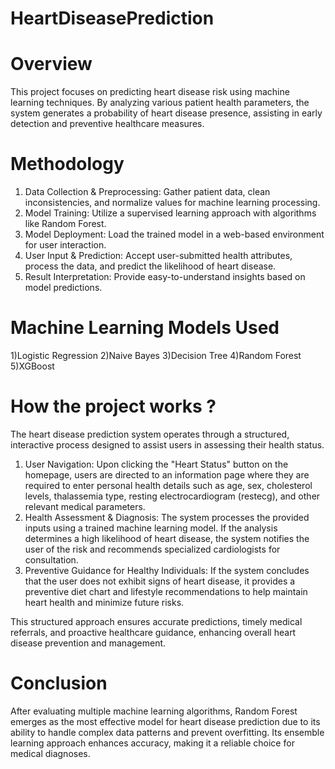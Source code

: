 # HeartDiseasePrediction

# Overview
This project focuses on predicting heart disease risk using machine learning techniques. By analyzing various patient health parameters, the system generates a probability of heart disease presence, assisting in early detection and preventive healthcare measures.

# Methodology
1) Data Collection & Preprocessing: Gather patient data, clean inconsistencies, and normalize values for machine learning processing.
2) Model Training: Utilize a supervised learning approach with algorithms like Random Forest.
3) Model Deployment: Load the trained model in a web-based environment for user interaction.
4) User Input & Prediction: Accept user-submitted health attributes, process the data, and predict the likelihood of heart disease.
5) Result Interpretation: Provide easy-to-understand insights based on model predictions.

# Machine Learning Models Used
1)Logistic Regression
2)Naive Bayes
3)Decision Tree
4)Random Forest
5)XGBoost

# How the project works ?
The heart disease prediction system operates through a structured, interactive process designed to assist users in assessing their health status.

1) User Navigation: Upon clicking the "Heart Status" button on the homepage, users are directed to an information page where they are required to enter personal health details such as age, sex, cholesterol levels, thalassemia type, resting electrocardiogram (restecg), and other relevant medical parameters.
2) Health Assessment & Diagnosis: The system processes the provided inputs using a trained machine learning model. If the analysis determines a high likelihood of heart disease, the system notifies the user of the risk and recommends specialized cardiologists for consultation.
3) Preventive Guidance for Healthy Individuals: If the system concludes that the user does not exhibit signs of heart disease, it provides a preventive diet chart and lifestyle recommendations to help maintain heart health and minimize future risks.

This structured approach ensures accurate predictions, timely medical referrals, and proactive healthcare guidance, enhancing overall heart disease prevention and management.

# Conclusion 
After evaluating multiple machine learning algorithms, Random Forest emerges as the most effective model for heart disease prediction due to its ability to handle complex data patterns and prevent overfitting. Its ensemble learning approach enhances accuracy, making it a reliable choice for medical diagnoses.
